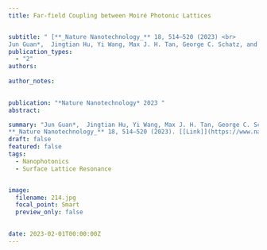 ```yaml
---
title: Far-field Coupling between Moiré Photonic Lattices


subtitle: " [**_Nature Nanotechnology_** 18, 514–520 (2023) <br> 
Jun Guan*,  Jingtian Hu, Yi Wang, Max J. H. Tan, George C. Schatz, and Teri W. Odom*](https://www.nature.com/articles/s41565-023-01320-7)"
publication_types:
  - "2"
authors: 
  
author_notes:
  

publication: "*Nature Nanotechnology* 2023 "
abstract: 

summary: "Jun Guan*,  Jingtian Hu, Yi Wang, Max J. H. Tan, George C. Schatz, and Teri W. Odom*  <br>
**_Nature Nanotechnology_** 18, 514–520 (2023). [[Link]](https://www.nature.com/articles/s41565-023-01320-7)"
draft: false
featured: false
tags:
  - Nanophotonics
  - Surface Lattice Resonance


image:
  filename: 214.jpg
  focal_point: Smart
  preview_only: false

 
date: 2023-02-01T00:00:00Z
---
```







